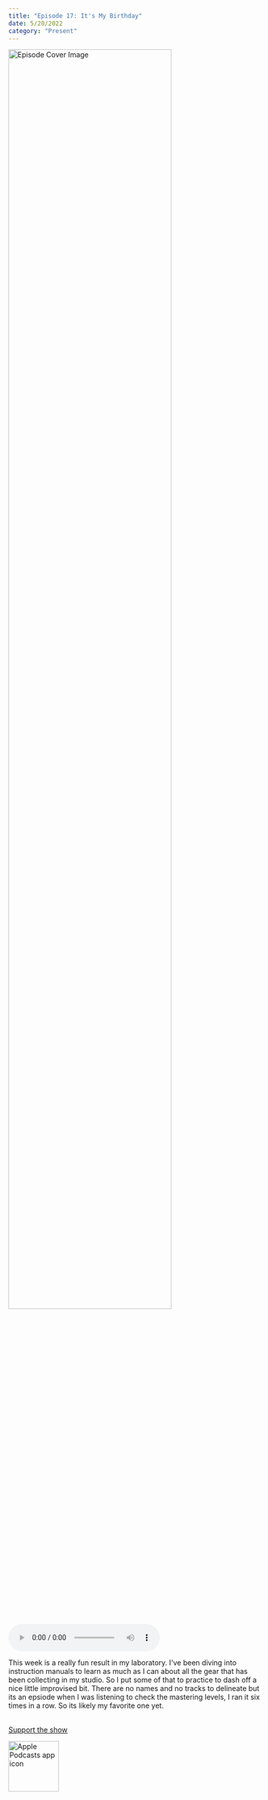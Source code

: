 ```yaml
---
title: "Episode 17: It's My Birthday"
date: 5/20/2022
category: "Present"
---
```

<img src="https://artwork.captivate.fm/b2298ee7-82a2-4476-9ffb-0f64829793ea/60854458c4d1acdf4e1c2f79c4137142d85d78e379bdafbd69bd34c85f5819ad.jpg" alt="Episode Cover Image" width=80%/>
<audio controls>
  <source src="https://podcasts.captivate.fm/media/f24c9030-f4d3-421a-b664-24991b7538e9/10654854-episode-17-it-s-my-birthday.mp3" type="audio/mpeg">
  Your browser does not support the audio element.
</audio>

<p>This week is a really fun result in my laboratory. I&apos;ve been diving into instruction manuals to learn as much as I can about all the gear that has been collecting in my studio. So I put some of that to practice to dash off a nice little improvised bit. There are no names and no tracks to delineate but its an epsiode when I was listening to check the mastering levels, I ran it six times in a row. So its likely my favorite one yet.<br/><br/></p><a rel="payment" href="https://www.paypal.com/donate/?hosted_button_id=WX3GRUK5BHJLS">Support the show</a>

<a href="https://podcasts.apple.com/us/podcast/living-room-music/id1608791560?tscg=30200&itsct=podcast_box_appicon&ls=1&mttnsubad=1608791560" style="display: inline-block;"><img src="https://toolbox.marketingtools.apple.com/api/v2/badges/app-icon-podcasts/standard/en-us" alt="Apple Podcasts app icon" style="width: 100px; height: 100px; vertical-align: middle; object-fit: contain;" /></a>
    